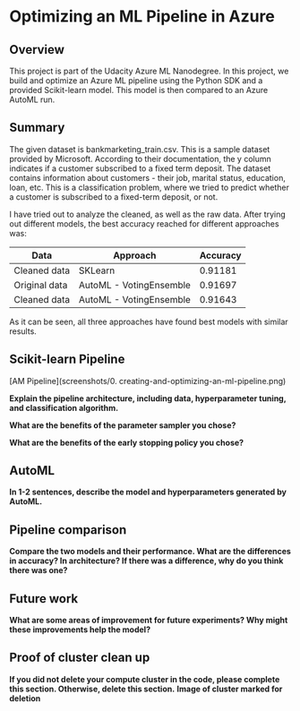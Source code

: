 # Optimizing an ML Pipeline in Azure

## Overview
This project is part of the Udacity Azure ML Nanodegree.
In this project, we build and optimize an Azure ML pipeline using the Python SDK and a provided Scikit-learn model.
This model is then compared to an Azure AutoML run.

## Summary
The given dataset is bankmarketing_train.csv. This is a sample dataset provided by Microsoft. According to their documentation, the y column indicates if a customer subscribed to a fixed term deposit. The dataset contains information about customers - their job, marital status, education, loan, etc.
This is a classification problem, where we tried to predict whether a customer is subscribed to a fixed-term deposit, or not. 

I have tried out to analyze the cleaned, as well as the raw data. After trying out different models, the best accuracy reached for different approaches was:

| Data   | Approach | Accuracy |
| ------------- | ---------|------------- |
| Cleaned data | SKLearn  | 0.91181  |
| Original data | AutoML - VotingEnsemble  | 0.91697  |
| Cleaned data | AutoML - VotingEnsemble  | 0.91643  |

As it can be seen, all three approaches have found best models with similar results. 

## Scikit-learn Pipeline


[AM Pipeline](screenshots/0. creating-and-optimizing-an-ml-pipeline.png)

**Explain the pipeline architecture, including data, hyperparameter tuning, and classification algorithm.**

**What are the benefits of the parameter sampler you chose?**

**What are the benefits of the early stopping policy you chose?**

## AutoML
**In 1-2 sentences, describe the model and hyperparameters generated by AutoML.**

## Pipeline comparison
**Compare the two models and their performance. What are the differences in accuracy? In architecture? If there was a difference, why do you think there was one?**

## Future work
**What are some areas of improvement for future experiments? Why might these improvements help the model?**

## Proof of cluster clean up
**If you did not delete your compute cluster in the code, please complete this section. Otherwise, delete this section.**
**Image of cluster marked for deletion**
